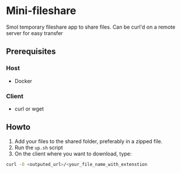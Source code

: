 # Mini-fileshare

Smol temporary fileshare app to share files. Can be curl'd on a remote server for easy transfer

## Prerequisites

### Host

- Docker

### Client

- curl or wget

## Howto

1. Add your files to the shared folder, preferably in a zipped file.
2. Run the `up.sh` script
3. On the client where you want to download, type:

```sh
curl -O <outputed_url>/<your_file_name_with_extenstion
```

